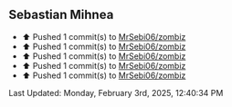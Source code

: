 <h2>Sebastian Mihnea</h2>

<!--RECENT_ACTIVITY:start-->
- ⬆️ Pushed 1 commit(s) to [MrSebi06/zombiz](https://github.com/MrSebi06/zombiz)<br>
- ⬆️ Pushed 1 commit(s) to [MrSebi06/zombiz](https://github.com/MrSebi06/zombiz)<br>
- ⬆️ Pushed 1 commit(s) to [MrSebi06/zombiz](https://github.com/MrSebi06/zombiz)<br>
- ⬆️ Pushed 1 commit(s) to [MrSebi06/zombiz](https://github.com/MrSebi06/zombiz)<br>
- ⬆️ Pushed 1 commit(s) to [MrSebi06/zombiz](https://github.com/MrSebi06/zombiz)<br>
<!--RECENT_ACTIVITY:end-->
<!--RECENT_ACTIVITY:last_update-->
Last Updated: Monday, February 3rd, 2025, 12:40:34 PM
<!--RECENT_ACTIVITY:last_update_end-->

<!---LOL-STATS-START-HERE--->
<!---LOL-STATS-END-HERE--->
